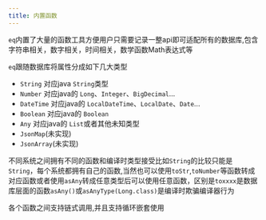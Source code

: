 ```yaml
---
title: 内置函数
---
```

`eq`内置了大量的函数工具方便用户只需要记录一整api即可适配所有的数据库,包含字符串相关，数字相关，时间相关，数学函数Math表达式等

`eq`跟随数据库将属性分成如下几大类型
- `String` 对应java `String`类型
- `Number` 对应java的 `Long`、`Integer`、`BigDecimal`...
- `DateTime` 对应java的 `LocalDateTime`、`LocalDate`、`Date`...
- `Boolean` 对应java的 `Boolean`
- `Any` 对应java的 `List`或者其他未知类型
- `JsonMap`(未实现)
- `JsonArray`(未实现)

不同系统之间拥有不同的函数和编译时类型接受比如`String`的比较只能是`String`，每个系统都拥有自己的函数,当然也可以使用`toStr`,`toNumber`等函数转成对应函数或者使用`asAny`转成任意类型后可以使用任意函数，区别是`toxxxx`是数据库层面的函数`asAny()`或`asAnyType(Long.class)`是编译时欺骗编译器行为

各个函数之间支持链式调用,并且支持循环嵌套使用